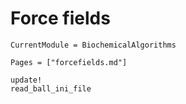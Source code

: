 # Force fields
```@meta
CurrentModule = BiochemicalAlgorithms
```

```@index
Pages = ["forcefields.md"]
```

```@docs
update!
read_ball_ini_file
```